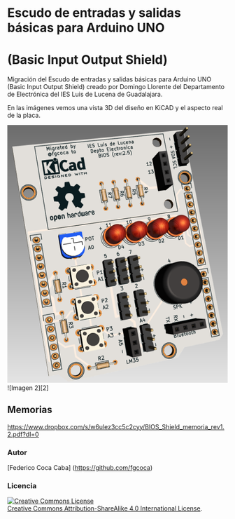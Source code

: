 # **Escudo de entradas y salidas básicas para Arduino UNO**
# **(Basic Input Output Shield)**
Migración del Escudo de entradas y salidas básicas para Arduino UNO (Basic Input Output Shield) creado por Domingo Llorente del Departamento de Electrónica del IES Luis de Lucena de Guadalajara.

En las imágenes vemos una vista 3D del diseño en KiCAD y el aspecto real de la placa.

![Imagen 1][1]  ![Imagen 2][2]

[1]: https://github.com/fgcoca/Basic-Input-Output-Shield-Arduino-UNO/blob/master/BIOS_Shield_1.0_Migration/image/captura.png
[1]: https://github.com/fgcoca/Basic-Input-Output-Shield-Arduino-UNO/blob/master/images/4x7segment-on-board.png

## **Memorias** 

https://www.dropbox.com/s/w6ulez3cc5c2cyy/BIOS_Shield_memoria_rev1.2.pdf?dl=0

### **Autor**

[Federico Coca Caba] (https://github.com/fgcoca)


### **Licencia**
<a rel="license" href="http://creativecommons.org/licenses/by-sa/4.0/"><img alt="Creative Commons License" style="border-width:0" src="https://i.creativecommons.org/l/by-sa/4.0/88x31.png" /></a><br /> <a rel="license" href="http://creativecommons.org/licenses/by-sa/4.0/">Creative Commons Attribution-ShareAlike 4.0 International License</a>.
